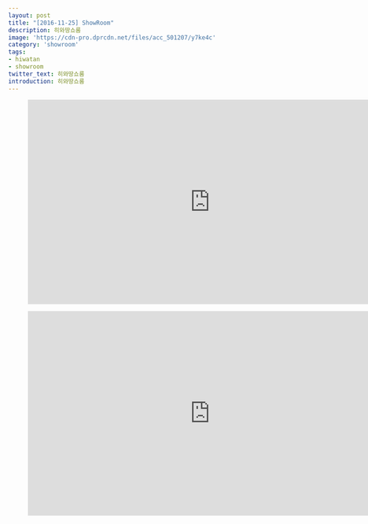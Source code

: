 ```yaml
---
layout: post
title: "[2016-11-25] ShowRoom"
description: 히와땅쇼룸
image: 'https://cdn-pro.dprcdn.net/files/acc_501207/y7ke4c'
category: 'showroom'
tags:
- hiwatan
- showroom
twitter_text: 히와땅쇼룸
introduction: 히와땅쇼룸
---
```

<figure class="video_container">
<iframe width="740" height="416" src="https://serviceapi.nmv.naver.com/flash/convertIframeTag.nhn?vid=7A812A499D6569C8417953A1924EB5783E87&outKey=V122f07ada8eb9f06d4424942abb4ce7e0336f7ebf543f8a7297b4942abb4ce7e0336" frameborder="no" scrolling="no" webkitallowfullscreen mozallowfullscreen allowfullscreen></iframe>
</figure>

<figure class="video_container">
<iframe width="740" height="416" src="https://serviceapi.nmv.naver.com/flash/convertIframeTag.nhn?vid=03883DC2EB9C35D9F159D4C8A423EB32A876&outKey=V129378286280fa62ff8429717e6f14f6a6fa295a2f6d3224f8df29717e6f14f6a6fa" frameborder="no" scrolling="no" webkitallowfullscreen mozallowfullscreen allowfullscreen></iframe>
</figure>
